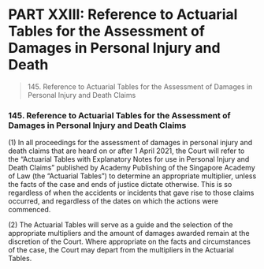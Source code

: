 # PART XXIII: Reference to Actuarial Tables for the Assessment of Damages in Personal Injury and Death

> 145\. Reference to Actuarial Tables for the Assessment of Damages in Personal Injury and Death Claims

### 145. Reference to Actuarial Tables for the Assessment of Damages in Personal Injury and Death Claims <a href="#id-145-reference-to-actuarial-tables-for-the-assessment-of-damages-in-personal-injury-and-death-claims" id="id-145-reference-to-actuarial-tables-for-the-assessment-of-damages-in-personal-injury-and-death-claims"></a>

(1) In all proceedings for the assessment of damages in personal injury and death claims that are heard on or after 1 April 2021, the Court will refer to the “Actuarial Tables with Explanatory Notes for use in Personal Injury and Death Claims” published by Academy Publishing of the Singapore Academy of Law (the “Actuarial Tables”) to determine an appropriate multiplier, unless the facts of the case and ends of justice dictate otherwise. This is so regardless of when the accidents or incidents that gave rise to those claims occurred, and regardless of the dates on which the actions were commenced.

(2) The Actuarial Tables will serve as a guide and the selection of the appropriate multipliers and the amount of damages awarded remain at the discretion of the Court. Where appropriate on the facts and circumstances of the case, the Court may depart from the multipliers in the Actuarial Tables.
